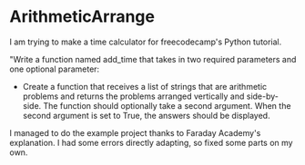 # ArithmeticArrange

I am trying to make a time calculator for freecodecamp's Python tutorial.

"Write a function named add_time that takes in two required parameters and one optional parameter:

* Create a function that receives a list of strings that are arithmetic problems and returns the problems arranged vertically and side-by-side. The function should optionally take a second argument. When the second argument is set to True, the answers should be displayed.

I managed to do the example project thanks to Faraday Academy's explanation. I had some errors directly adapting, so fixed some parts on my own.
